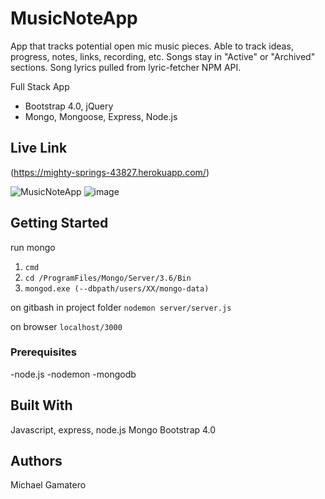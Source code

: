 # MusicNoteApp
App that tracks potential open mic music pieces.  Able to track ideas, progress, notes, links, recording, etc.  Songs stay in "Active" or "Archived" sections.  Song lyrics pulled from lyric-fetcher NPM API.

Full Stack App
- Bootstrap 4.0, jQuery
- Mongo, Mongoose, Express, Node.js

## Live Link
(https://mighty-springs-43827.herokuapp.com/)

![MusicNoteApp](https://user-images.githubusercontent.com/32689288/50668136-15539b80-0f72-11e9-9514-93c646d09bc8.png "Home")
![image](https://user-images.githubusercontent.com/32689288/50668209-82ffc780-0f72-11e9-9b41-a7a744083224.png "Details")


## Getting Started

run mongo
1) `cmd`
2) `cd /ProgramFiles/Mongo/Server/3.6/Bin`
3) `mongod.exe (--dbpath/users/XX/mongo-data)`

on gitbash in project folder
`nodemon server/server.js`

on browser
`localhost/3000`


### Prerequisites

-node.js
-nodemon 
-mongodb


## Built With

Javascript, express, node.js
Mongo
Bootstrap 4.0

## Authors

Michael Gamatero



